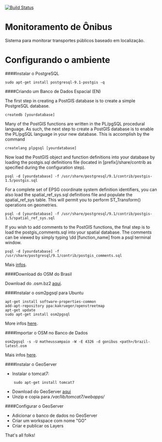 [![Build Status](https://travis-ci.org/matheussampaio/monitoramento_onibus.png)](https://travis-ci.org/monitoramento_onibus/sig)

Monitoramento de Ônibus
====================

Sistema para monitorar transportes públicos baseado em localização.


Configurando o ambiente
===================


####Instalar o PostgreSQL

```
sudo apt-get install postgresql-9.1-postgis -q
```

####Criando um Banco de Dados Espacial (EN)

The first step in creating a PostGIS database is to create a simple PostgreSQL database.

```
createdb [yourdatabase]
```

Many of the PostGIS functions are written in the PL/pgSQL procedural language. As such, the next step to create a PostGIS database is to enable the PL/pgSQL language in your new database. This is accomplish by the command

```
createlang plpgsql [yourdatabase]
```

Now load the PostGIS object and function definitions into your database by loading the postgis.sql definitions file (located in [prefix]/share/contrib as specified during the configuration step).

```
psql -d [yourdatabase] -f /usr/share/postgresql/9.1/contrib/postgis-1.5/postgis.sql
```

For a complete set of EPSG coordinate system definition identifiers, you can also load the spatial_ref_sys.sql definitions file and populate the spatial_ref_sys table. This will permit you to perform ST_Transform() operations on geometries.

```
psql -d [yourdatabase] -f /usr/share/postgresql/9.1/contrib/postgis-1.5/spatial_ref_sys.sql 
```

If you wish to add comments to the PostGIS functions, the final step is to load the postgis_comments.sql into your spatial database. The comments can be viewed by simply typing \dd [function_name] from a psql terminal window.

```
psql -d [yourdatabase] -f /usr/share/postgresql/9.1/contrib/postgis_comments.sql 
```
Mais [infos][2].


####Download do OSM do Brasil

Download do .osm.bz2 [aqui][1]. 


####Instalar o osm2pgsql para Ubuntu

```
apt-get install software-properties-common
add-apt-repository ppa:kakrueger/openstreetmap
apt-get update
sudo apt-get install osm2pgsql
```
More infos [here](http://wiki.openstreetmap.org/wiki/Osm2pgsql#For_Debian_or_Ubuntu).


####Importar o OSM no Banco de Dados


```
osm2pgsql -s -U matheussampaio -W -E 4326 -d gonibus <path>/brazil-latest.osm
```
Mais infos [here](http://wiki.openstreetmap.org/wiki/Osm2pgsql#Usage).


####Instalar o GeoServer

- Instalar o tomcat7:
```
    sudo apt-get install tomcat7
```
- Download do GeoServer [aqui](http://sourceforge.net/projects/geoserver/files/GeoServer/2.3.5/geoserver-2.3.5-war.zip)
- Unzip e copia para */var/lib/tomcat7/webapps/*


####Configurar o  GeoServer

- Adicionar o banco de dados no GeoServer
- Criar um workspace com nome "GO"
- Criar e publicar os Layers

That's all folks!

[1]: http://download.geofabrik.de/south-america.html
[2]: http://postgis.refractions.net/documentation/manual-1.5/ch02.html#id418654
